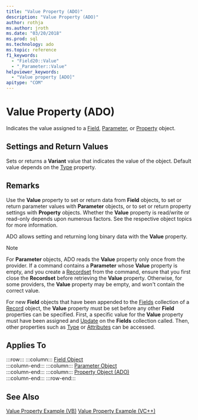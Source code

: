 ```yaml
---
title: "Value Property (ADO)"
description: "Value Property (ADO)"
author: rothja
ms.author: jroth
ms.date: "03/20/2018"
ms.prod: sql
ms.technology: ado
ms.topic: reference
f1_keywords:
  - "Field20::Value"
  - "_Parameter::Value"
helpviewer_keywords:
  - "Value property [ADO]"
apitype: "COM"
---
```

# Value Property (ADO)

Indicates the value assigned to a [Field](./field-object.md), [Parameter](./parameter-object.md), or [Property](./property-object-ado.md) object.
  
## Settings and Return Values

Sets or returns a **Variant** value that indicates the value of the object. Default value depends on the [Type](./type-property-ado.md) property.
  
## Remarks

Use the **Value** property to set or return data from **Field** objects, to set or return parameter values with **Parameter** objects, or to set or return property settings with **Property** objects. Whether the **Value** property is read/write or read-only depends upon numerous factors. See the respective object topics for more information.

ADO allows setting and returning long binary data with the **Value** property.
  
> [!NOTE]
> For **Parameter** objects, ADO reads the **Value** property only once from the provider. If a command contains a **Parameter** whose **Value** property is empty, and you create a [Recordset](./recordset-object-ado.md) from the command, ensure that you first close the **Recordset** before retrieving the **Value** property. Otherwise, for some providers, the **Value** property may be empty, and won't contain the correct value.
> 
> For new **Field** objects that have been appended to the [Fields](./fields-collection-ado.md) collection of a [Record](./record-object-ado.md) object, the **Value** property must be set before any other **Field** properties can be specified. First, a specific value for the **Value** property must have been assigned and [Update](./update-method.md) on the **Fields** collection called. Then, other properties such as [Type](./type-property-ado.md) or [Attributes](./attributes-property-ado.md) can be accessed.
  
## Applies To

:::row:::
    :::column:::
        [Field Object](./field-object.md)  
    :::column-end:::
    :::column:::
        [Parameter Object](./parameter-object.md)  
    :::column-end:::
    :::column:::
        [Property Object (ADO)](./property-object-ado.md)  
    :::column-end:::
:::row-end:::

## See Also

[Value Property Example (VB)](./value-property-example-vb.md)
[Value Property Example (VC++)](./value-property-example-vc.md)